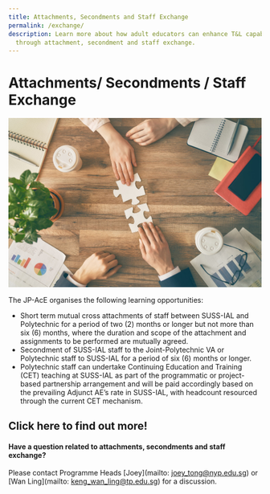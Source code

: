 ```yaml
---
title: Attachments, Secondments and Staff Exchange
permalink: /exchange/
description: Learn more about how adult educators can enhance T&L capabilities
  through attachment, secondment and staff exchange.
---
```


# Attachments/ Secondments / Staff Exchange

![](/images/94213049_ml.jpg)

The JP-AcE organises the following learning opportunities:

* Short term mutual cross attachments of staff between SUSS-IAL and Polytechnic for a period of two (2) months or longer but not more than six (6) months, where the duration and scope of the attachment and assignments to be performed are mutually agreed.
* Secondment of SUSS-IAL staff to the Joint-Polytechnic VA or Polytechnic staff to SUSS-IAL for a period of six (6) months or longer.
* Polytechnic staff can undertake Continuing Education and Training (CET) teaching at SUSS-IAL as part of the programmatic or project-based partnership arrangement and will be paid accordingly based on the prevailing Adjunct AE’s rate in SUSS-IAL, with headcount resourced through the current CET mechanism.

## Click here to find out more!

#### Have a question related to attachments, secondments and staff exchange?

Please contact Programme Heads [Joey](mailto: joey_tong@nyp.edu.sg) or [Wan Ling](mailto: keng_wan_ling@tp.edu.sg) for a discussion.